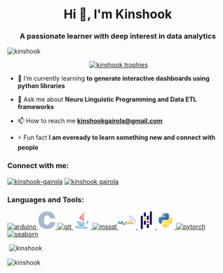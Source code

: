 <h1 align="center">Hi 👋, I'm Kinshook</h1>
<h3 align="center">A passionate learner with deep interest in data analytics</h3>

<p align="left"> <img src="https://komarev.com/ghpvc/?username=kinshook&label=Profile%20views&color=0e75b6&style=flat" alt="kinshook" /> </p>

<p align="center">
  <img src="https://via.placeholder.com/50x1/00000000/00000000" alt="" />
  <a href="https://github.com/ryo-ma/github-profile-trophy">
    <img src="https://github-profile-trophy.vercel.app/?username=kinshook&title=-Followers,-Reviews,-Stars&margin-w=15&margin-h=15" alt="kinshook trophies" />
  </a>
</p>




- 🌱 I’m currently learning **to generate interactive dashboards using python libraries**

- 💬 Ask me about **Neuro Linguistic Programming and Data ETL frameworks**

- 📫 How to reach me **kinshookgairola@gmail.com**

- ⚡ Fun fact **I am eveready to learn something new and connect with people**

<h3 align="left">Connect with me:</h3>
<p align="left">
<a href="https://linkedin.com/in/kinshook-gairola" target="blank"><img align="center" src="https://raw.githubusercontent.com/rahuldkjain/github-profile-readme-generator/master/src/images/icons/Social/linked-in-alt.svg" alt="kinshook-gairola" height="30" width="40" /></a>
<a href="https://www.hackerrank.com/profile/kinshook1234" target="blank"><img align="center" src="https://raw.githubusercontent.com/rahuldkjain/github-profile-readme-generator/master/src/images/icons/Social/hackerrank.svg" alt="kinshook gairola" height="30" width="40" /></a>
</p>

<h3 align="left">Languages and Tools:</h3>
<p align="left"> <a href="https://www.arduino.cc/" target="_blank" rel="noreferrer"> <img src="https://cdn.worldvectorlogo.com/logos/arduino-1.svg" alt="arduino" width="40" height="40"/> </a> <a href="https://www.cprogramming.com/" target="_blank" rel="noreferrer"> <img src="https://raw.githubusercontent.com/devicons/devicon/master/icons/c/c-original.svg" alt="c" width="40" height="40"/> </a> <a href="https://git-scm.com/" target="_blank" rel="noreferrer"> <img src="https://www.vectorlogo.zone/logos/git-scm/git-scm-icon.svg" alt="git" width="40" height="40"/> </a> <a href="https://www.java.com" target="_blank" rel="noreferrer"> <img src="https://raw.githubusercontent.com/devicons/devicon/master/icons/java/java-original.svg" alt="java" width="40" height="40"/> </a> <a href="https://www.microsoft.com/en-us/sql-server" target="_blank" rel="noreferrer"> <img src="https://www.svgrepo.com/show/303229/microsoft-sql-server-logo.svg" alt="mssql" width="40" height="40"/> </a> <a href="https://www.mysql.com/" target="_blank" rel="noreferrer"> <img src="https://raw.githubusercontent.com/devicons/devicon/master/icons/mysql/mysql-original-wordmark.svg" alt="mysql" width="40" height="40"/> </a> <a href="https://pandas.pydata.org/" target="_blank" rel="noreferrer"> <img src="https://raw.githubusercontent.com/devicons/devicon/2ae2a900d2f041da66e950e4d48052658d850630/icons/pandas/pandas-original.svg" alt="pandas" width="40" height="40"/> </a> <a href="https://www.python.org" target="_blank" rel="noreferrer"> <img src="https://raw.githubusercontent.com/devicons/devicon/master/icons/python/python-original.svg" alt="python" width="40" height="40"/> </a> <a href="https://pytorch.org/" target="_blank" rel="noreferrer"> <img src="https://www.vectorlogo.zone/logos/pytorch/pytorch-icon.svg" alt="pytorch" width="40" height="40"/> </a> <a href="https://seaborn.pydata.org/" target="_blank" rel="noreferrer"> <img src="https://seaborn.pydata.org/_images/logo-mark-lightbg.svg" alt="seaborn" width="40" height="40"/> </a> </p>

<p>&nbsp;<img align="center" src="https://github-readme-stats.vercel.app/api?username=kinshook&show_icons=true&locale=en" alt="kinshook" /></p>

<p><img align="center" src="https://github-readme-streak-stats.herokuapp.com/?user=kinshook&" alt="kinshook" /></p>


